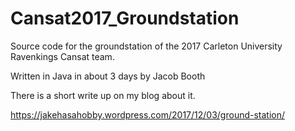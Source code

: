 # Cansat2017_Groundstation

Source code for the groundstation of the 2017 Carleton University Ravenkings Cansat team.

Written in Java in about 3 days by Jacob Booth

There is a short write up on my blog about it.

https://jakehasahobby.wordpress.com/2017/12/03/ground-station/
